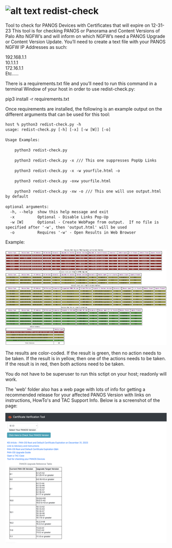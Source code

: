 # ![alt text](https://github.com/PaloAltoNetworks/redist-check/blob/main/palo.ico?raw=true) redist-check
Tool to check for PANOS Devices with Certificates that will expire on 12-31-23
This tool is for checking PANOS or Panorama and Content Versions of Palo Alto NGFW’s and will inform on which NGFW’s need a PANOS Upgrade or Content Version Update.  You’ll need to create a text file with your PANOS NGFW IP Addresses as such:

192.168.1.1  
10.1.1.1  
172.16.1.1  
Etc…..  


There is a requirements.txt file and you’ll need to run this command in a terminal Window of your host in order to use redist-check.py:

pip3 install -r requirements.txt

Once requirements are installed, the following is an example output on the different arguments that can be used for this tool:

```console
host % python3 redist-check.py -h
usage: redist-check.py [-h] [-x] [-w [W]] [-o]

Usage Examples: 

	python3 redist-check.py

	python3 redist-check.py -x /// This one suppresses PopUp Links

	python3 redist-check.py -x -w yourfile.html -o

	python3 redist-check.py -oxw yourfile.html

	python3 redist-check.py -xw -o /// This one will use output.html by default

optional arguments:
  -h, --help  show this help message and exit
  -x          Optional - Disable Links Pop-Up
  -w [W]      Optional - Create WebPage from output.  If no file is specified after '-w', then 'output.html' will be used
  -o          Requires '-w' - Open Results in Web Browser

```


Example:

![alt text](https://github.com/PaloAltoNetworks/redist-check/blob/main/example.png?raw=true)

The results are color-coded.  If the result is green, then no action needs to be taken.  If the result is in yellow, then one of the actions needs to be taken.  If the result is in red, then both actions need to be taken.

You do not have to be superuser to run this sctipt on your host; readonly will work.  

The 'web' folder also has a web page with lots of info for getting a recommended release for your affected PANOS Version with links on instructions, HowTo's and TAC Support Info.  Below is a screenshot of the page:


![alt text](https://github.com/PaloAltoNetworks/redist-check/blob/main/web/webpage_example.png?raw=true)
